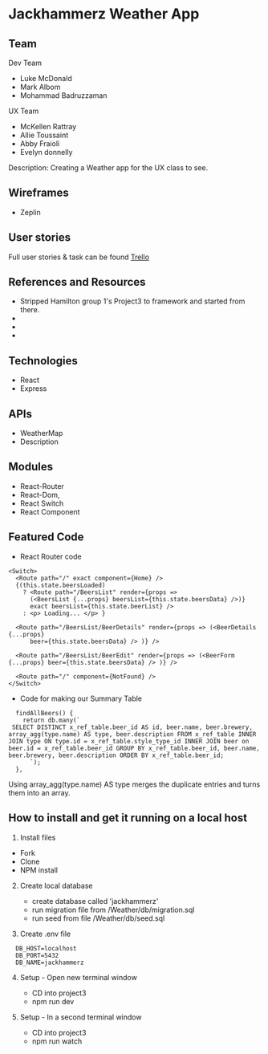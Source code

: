 # Jackhammerz Weather App
 

## Team 
Dev Team
- Luke McDonald
- Mark Albom
- Mohammad Badruzzaman

UX Team 
- McKellen Rattray
- Allie Toussaint
- Abby Fraioli
- Evelyn donnelly

Description: Creating a Weather app for the UX class to see. 

## Wireframes
- Zeplin 

## User stories 

Full user stories & task can be found [
Trello](https://trello.com/b/cWocpnJz/weather-app)



## References and Resources
- Stripped Hamilton group 1's Project3 to framework and started from there.  
- 
- 
- 


## Technologies

- React
- Express

## APIs

- WeatherMap
- Description

## Modules

- React-Router
- React-Dom, 
- React Switch
- React Component


## Featured Code 
- React Router code 
```
<Switch>
  <Route path="/" exact component={Home} />
  {(this.state.beersLoaded) 
    ? <Route path="/BeersList" render={props => 
      (<BeersList {...props} beersList={this.state.beersData} />)} 
      exact beersList={this.state.beerList} />
    : <p> Loading... </p> }

  <Route path="/BeersList/BeerDetails" render={props => (<BeerDetails {...props}
      beer={this.state.beersData} /> )} />

  <Route path="/BeersList/BeerEdit" render={props => (<BeerForm {...props} beer={this.state.beersData} /> )} />

  <Route path="/" component={NotFound} />
</Switch>
```

- Code for making our Summary Table 
```
  findAllBeers() {
    return db.many(`
 SELECT DISTINCT x_ref_table.beer_id AS id, beer.name, beer.brewery, array_agg(type.name) AS type, beer.description FROM x_ref_table INNER JOIN type ON type.id = x_ref_table.style_type_id INNER JOIN beer on beer.id = x_ref_table.beer_id GROUP BY x_ref_table.beer_id, beer.name, beer.brewery, beer.description ORDER BY x_ref_table.beer_id;
      `);
  },
```

Using array_agg(type.name) AS type  merges the duplicate entries and turns them into an array. 

## How to install and get it running on a local host
1. Install files
- Fork
- Clone
- NPM install

2. Create local database
    - create database called 'jackhammerz'
    - run migration file from /Weather/db/migration.sql
    - run seed from file /Weather/db/seed.sql

3. Create .env file
```
  DB_HOST=localhost
  DB_PORT=5432
  DB_NAME=jackhammerz

```

4. Setup - Open new terminal window
    - CD into project3
    - npm run dev 

5. Setup - In a second terminal window
    - CD into project3
    - npm run watch
